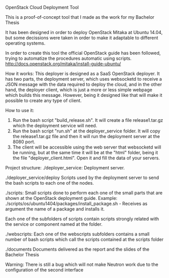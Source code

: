 OpenStack Cloud Deployment Tool

This is a proof-of-concept tool that I made as the work for my Bachelor Thesis

It has been designed in order to deploy OpenStack Mitaka at Ubuntu 14.04, but some decissions were taken in order to make it adaptable to different operating systems.

In order to create this tool the official OpenStack guide has been followed, trying to automatize the procedures automatic using scripts.
http://docs.openstack.org/mitaka/install-guide-ubuntu/

How it works:
This deployer is designed as a SaaS OpenStack deployer. It has two parts, the deployment server, which uses websocketd to receive a JSON message with the data required to deploy the cloud, and in the other hand, the deployer client, which is just a more or less simple webpage which builds this message. However, being it designed like that will make it possible to create any type of client.

How to use it:
1. Run the bash script "build_release.sh". It will create a file release1.tar.gz which the deployment service will need.
2. Run the bash script "run.sh" at the deployer_service folder. It will copy the release1.tar.gz file and then it will run the deployment server at the 8080 port.
3. The client will be accessible using the web server that websocketd will be running, but at the same time it will be at the "html" folder, being it the file "deployer_client.html". Open it and fill the data of your servers.


Project structure:
./deployer_service:
Deployment server.

./deployer_service/deploy
Scripts used by the deployment server to send the bash scripts to each one of the nodes.

./scripts:
Small scripts done to perform each one of the small parts that are shown at the OpenStack deployment guide.
Example:
./scripts/os/ubuntu1404/packages/install_package.sh - Receives as argument the name of a package and installs it.

Each one of the subfolders of scripts contain scripts strongly related with the service or component named at the folder.


./webscripts:
Each one of the webscripts subfolders contains a small number of bash scripts which call the scripts contained at the scripts folder



./documents
Documents delivered as the report and the slides of the Bachelor Thesis

Warning:
	There is still a bug which will not make Neutron work due to the configuration of the second interface


